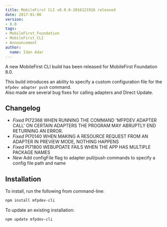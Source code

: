 ```yaml
---
title: MobileFirst CLI v8.0.0-2016121916 released
date: 2017-01-06
version:
- 8.0
tags:
- MobileFirst_Foundation
- MobileFirst_CLI
- Announcement
author:
  name: Idan Adar 
---
```

A new MobileFirst CLI build has been released for MobileFirst Foundation 8.0.  

This build introduces an ability to specify a custom configuration file for the `mfpdev adapter push` command.  
Also made are several bug fixes for calling adapters and Direct Update.

## Changelog

* *Fixed* PI72368 WHEN RUNNING THE COMMAND 'MFPDEV ADAPTER CALL' ON CERTAIN ADAPTERS THE PROGRAM MAY ABRUPTLY END RETURNING AN ERROR.
* *Fixed* PI70140 WHEN MAKING A RESOURCE REQUEST FROM AN ADAPTER IN PREVIEW MODE, NOTHING HAPPENS
* *Fixed* PI71800 WEBUPDATE FAILS WHEN THE APP HAS MULTIPLE PACKAGE NAMES
* *New*  Add configFile flag to adapter pull/push commands to specify a config file path and name

## Installation
To install, run the following from command-line:

```bash
npm install mfpdev-cli
```

To update an existing installation:

```bash
npm update mfpdev-cli
```
